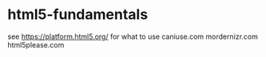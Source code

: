 # html5-fundamentals

see https://platform.html5.org/ for what to use
caniuse.com
mordernizr.com
html5please.com


